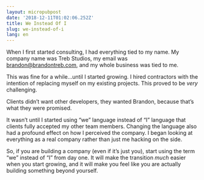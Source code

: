 ```yaml
---
layout: micropubpost
date: '2018-12-11T01:02:06.252Z'
title: We Instead Of I
slug: we-instead-of-i
lang: en
---
```

When I first started consulting, I had everything tied to my name. My company name was Treb Studios, my email was brandon@brandontreb.com, and my whole business was tied to me. 

This was fine for a while...until I started growing. I hired contractors with the intention of replacing myself on my existing projects. This proved to be _very_ challenging. 

Clients didn’t want other developers, they wanted Brandon, because that’s what they were promised. 

It wasn’t until I started using “we” language instead of “I” language that clients fully accepted my other team members. Changing the language also had a profound effect on how I perceived the company. I began looking at everything as a real company rather than just me hacking on the side. 

So, if you are building a company (even if it’s just you), start using the term “we” instead of “I” from day one. It will make the transition _much_ easier when you start growing, and it will make you feel like you are actually building something beyond yourself. 
